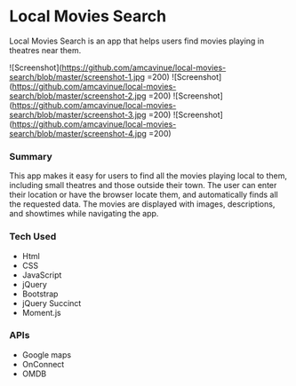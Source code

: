 # Local Movies Search
Local Movies Search is an app that helps users find movies playing in theatres near them.

![Screenshot](https://github.com/amcavinue/local-movies-search/blob/master/screenshot-1.jpg =200)
![Screenshot](https://github.com/amcavinue/local-movies-search/blob/master/screenshot-2.jpg =200)
![Screenshot](https://github.com/amcavinue/local-movies-search/blob/master/screenshot-3.jpg =200)
![Screenshot](https://github.com/amcavinue/local-movies-search/blob/master/screenshot-4.jpg =200)

### Summary
This app makes it easy for users to find all the movies playing local to them, including small theatres and those outside their town. The user can enter their location or have the browser locate them, and automatically finds all the requested data. The movies are displayed with images, descriptions, and showtimes while navigating the app.

### Tech Used
* Html
* CSS
* JavaScript
* jQuery
* Bootstrap
* jQuery Succinct
* Moment.js

### APIs
* Google maps
* OnConnect
* OMDB
